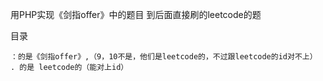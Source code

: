 用PHP实现《剑指offer》中的题目
到后面直接刷的leetcode的题

目录

    ：的是《剑指offer》,（9，10不是，他们是leetcode的，不过跟leetcode的id对不上）
    . 的是 leetcode的（能对上id）